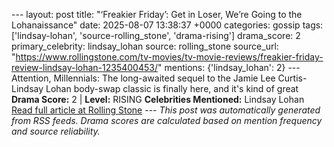--- layout: post title: "‘Freakier Friday’: Get in Loser, We’re Going to the Lohanaissance" date: 2025-08-07 13:38:37 +0000 categories: gossip tags: ['lindsay-lohan', 'source-rolling_stone', 'drama-rising'] drama_score: 2 primary_celebrity: lindsay_lohan source: rolling_stone source_url: "https://www.rollingstone.com/tv-movies/tv-movie-reviews/freakier-friday-review-lindsay-lohan-1235400453/" mentions: {'lindsay_lohan': 2} --- Attention, Millennials: The long-awaited sequel to the Jamie Lee Curtis-Lindsay Lohan body-swap classic is finally here, and it's kind of great **Drama Score:** 2 | **Level:** RISING **Celebrities Mentioned:** Lindsay Lohan [Read full article at Rolling Stone](https://www.rollingstone.com/tv-movies/tv-movie-reviews/freakier-friday-review-lindsay-lohan-1235400453/) --- *This post was automatically generated from RSS feeds. Drama scores are calculated based on mention frequency and source reliability.*